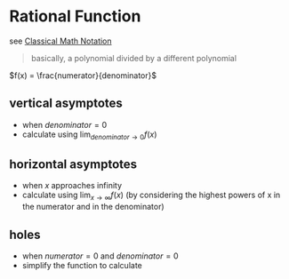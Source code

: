 # Rational Function

see [Classical Math Notation](../Tags%20b793d46ea133446daa88889450d15033/Classical%20Math%20Notation%20eb53679093ce497baa118d7bfde14d6c.md)

> basically, a polynomial divided by a different polynomial
> 

$f(x) = \frac{numerator}{denominator}$

## vertical asymptotes

- when $denominator = 0$
- calculate using $\lim_{denominator \to 0} f(x)$

## horizontal asymptotes

- when $x$ approaches infinity
- calculate using $\lim_{x \to \infty} f(x)$ (by considering the highest powers of x in the numerator and in the denominator)

## holes

- when $numerator = 0$ and $denominator = 0$
- simplify the function to calculate